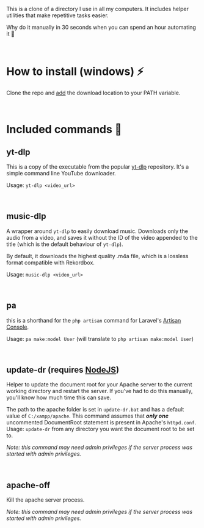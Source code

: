 This is a clone of a directory I use in all my computers. It includes helper utilities that make repetitive tasks easier.

Why do it manually in 30 seconds when you can spend an hour automating it 🫠

<br>

# How to install (windows) ⚡

Clone the repo and [add](https://www.h3xed.com/windows/how-to-add-to-and-edit-windows-path-variable) the download location to your PATH variable.

<br>

# Included commands 🐣

## yt-dlp
This is a copy of the executable from the popular [yt-dlp](https://github.com/yt-dlp/yt-dlp/) repository. It's a simple command line YouTube downloader.

Usage: `yt-dlp <video_url>`

<br>

## music-dlp
A wrapper around `yt-dlp` to easily download music. Downloads only the audio from a video, and saves it without the ID of the video appended to the title (which is the default behaviour of `yt-dlp`).

By default, it downloads the highest quality .m4a file, which is a lossless format compatible with Rekordbox.

Usage: `music-dlp <video_url>`

<br>

## pa
this is a shorthand for the `php artisan` command for Laravel's [Artisan Console](https://laravel.com/docs/9.x/artisan).

Usage: `pa make:model User` (will translate to `php artisan make:model User`)

<br>

## update-dr (requires [NodeJS](https://nodejs.org/))
Helper to update the document root for your Apache server to the current working directory and restart the server. If you've had to do this manually, you'll know how much time this can save.

The path to the apache folder is set in `update-dr.bat` and has a default value of `C:/xampp/apache`. This command assumes that ***only one*** uncommented DocumentRoot statement is present in Apache's `httpd.conf`.
Usage: `update-dr` from any directory you want the document root to be set to.

*Note: this command may need admin privileges if the server process was started with admin privileges.*

<br>

## apache-off
Kill the apache server process.

*Note: this command may need admin privileges if the server process was started with admin privileges.*